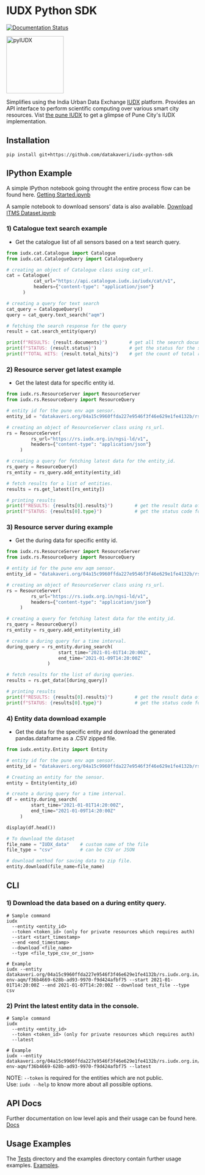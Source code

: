 # IUDX Python SDK

[![Documentation Status](https://readthedocs.org/projects/pyiudx/badge/?version=latest)](https://pyiudx.readthedocs.io/en/latest/?badge=latest)

<img src="https://github.com/iudx/pyIUDX/blob/master/docs/pyIUDX.png" alt="pyIUDX" width=150 height=150>

Simplifies using the India Urban Data Exchange [IUDX](https://iudx.org.in) platform. 
Provides an API interface to perform scientific computing over various 
smart city resources. 
Vist [the pune IUDX](https://pudx.catalogue.iudx.org.in) to get a glimpse of Pune City's IUDX implementation.

## Installation
```console
pip install git+https://github.com/datakaveri/iudx-python-sdk
```

## IPython Example
A simple IPython notebook going throught the entire process flow can be found here.
[Getting Started.ipynb](https://github.com/datakaveri/iudx-python-sdk/blob/master/examples/Getting%20Started.ipynb)

A sample notebook to download sensors' data is also available. [Download ITMS Dataset.ipynb](https://github.com/datakaveri/iudx-python-sdk/blob/master/examples/Download%20ITMS%20Dataset.ipynb)

### 1) Catalogue text search example
* Get the catalogue list of all sensors based on a text search query.

```python
from iudx.cat.Catalogue import Catalogue
from iudx.cat.CatalogueQuery import CatalogueQuery

# creating an object of Catalogue class using cat_url.
cat = Catalogue(
          cat_url="https://api.catalogue.iudx.io/iudx/cat/v1",
          headers={"content-type": "application/json"}
      )                                       

# creating a query for text search
cat_query = CatalogueQuery()
query = cat_query.text_search("aqm")

# fetching the search response for the query 
result = cat.search_entity(query)

print(f"RESULTS: {result.documents}")        # get all the search documents as json.
print(f"STATUS: {result.status}")            # get the status for the search response.
print(f"TOTAL HITS: {result.total_hits}")    # get the count of total results fetched. 
```

### 2) Resource server get latest example
* Get the latest data for specific entity id.

```python
from iudx.rs.ResourceServer import ResourceServer
from iudx.rs.ResourceQuery import ResourceQuery

# entity id for the pune env aqm sensor.
entity_id = "datakaveri.org/04a15c9960ffda227e9546f3f46e629e1fe4132b/rs.iudx.org.in/pune-env-aqm/f36b4669-628b-ad93-9970-f9d424afbf75"

# creating an object of ResourceServer class using rs_url.
rs = ResourceServer(
         rs_url="https://rs.iudx.org.in/ngsi-ld/v1",
         headers={"content-type": "application/json"}
     )

# creating a query for fetching latest data for the entity_id.
rs_query = ResourceQuery()
rs_entity = rs_query.add_entity(entity_id)

# fetch results for a list of entities.
results = rs.get_latest([rs_entity])

# printing results
print(f"RESULTS: {results[0].results}")        # get the result data of the resource query.
print(f"STATUS: {results[0].type}")            # get the status code for the response.
```

### 3) Resource server during example
* Get the during data for specific entity id.

```python
from iudx.rs.ResourceServer import ResourceServer
from iudx.rs.ResourceQuery import ResourceQuery

# entity id for the pune env aqm sensor.
entity_id = "datakaveri.org/04a15c9960ffda227e9546f3f46e629e1fe4132b/rs.iudx.org.in/pune-env-aqm/f36b4669-628b-ad93-9970-f9d424afbf75"

# creating an object of ResourceServer class using rs_url.
rs = ResourceServer(
         rs_url="https://rs.iudx.org.in/ngsi-ld/v1",
         headers={"content-type": "application/json"}
     )

# creating a query for fetching latest data for the entity_id.
rs_query = ResourceQuery()
rs_entity = rs_query.add_entity(entity_id)

# create a during query for a time interval.
during_query = rs_entity.during_search(
                   start_time="2021-01-01T14:20:00Z",
                   end_time="2021-01-09T14:20:00Z"
               )

# fetch results for the list of during queries.
results = rs.get_data([during_query])

# printing results
print(f"RESULTS: {results[0].results}")        # get the result data of the resource query.
print(f"STATUS: {results[0].type}")            # get the status code for the response.
```

### 4) Entity data download example
* Get the data for the specific entity and download the generated pandas.dataframe as a .CSV zipped file.

```python
from iudx.entity.Entity import Entity

# entity id for the pune env aqm sensor.
entity_id = "datakaveri.org/04a15c9960ffda227e9546f3f46e629e1fe4132b/rs.iudx.org.in/pune-env-aqm/f36b4669-628b-ad93-9970-f9d424afbf75"

# Creating an entity for the sensor.
entity = Entity(entity_id)

# create a during query for a time interval.
df = entity.during_search(
         start_time="2021-01-01T14:20:00Z",
         end_time="2021-01-09T14:20:00Z"
     )

display(df.head())

# To download the dataset 
file_name = "IUDX_data"    # custom name of the file
file_type = "csv"          # can be CSV or JSON

# download method for saving data to zip file.
entity.download(file_name=file_name)
```

## CLI

### 1) Download the data based on a during entity query.
```
# Sample command
iudx 
  --entity <entity_id> 
  --token <token_id> (only for private resources which requires auth)
  --start <start_timestamp> 
  --end <end_timestamp> 
  --download <file_name>
  --type <file_type_csv_or_json>

# Example
iudx --entity datakaveri.org/04a15c9960ffda227e9546f3f46e629e1fe4132b/rs.iudx.org.in/pune-env-aqm/f36b4669-628b-ad93-9970-f9d424afbf75 --start 2021-01-01T14:20:00Z --end 2021-01-07T14:20:00Z --download test_file --type csv
```

### 2) Print the latest entity data in the console.
```
# Sample command
iudx 
  --entity <entity_id> 
  --token <token_id> (only for private resources which requires auth)
  --latest

# Example
iudx --entity datakaveri.org/04a15c9960ffda227e9546f3f46e629e1fe4132b/rs.iudx.org.in/pune-env-aqm/f36b4669-628b-ad93-9970-f9d424afbf75 --latest
```
NOTE: `--token` is required for the entities which are not public.<br>
Use: `iudx --help` to know more about all possible options.

## API Docs
Further documentation on low level apis and their usage can be found here. [Docs]()


## Usage Examples
The [Tests](tests/) directory and the examples directory contain further usage examples. [Examples](examples/).
